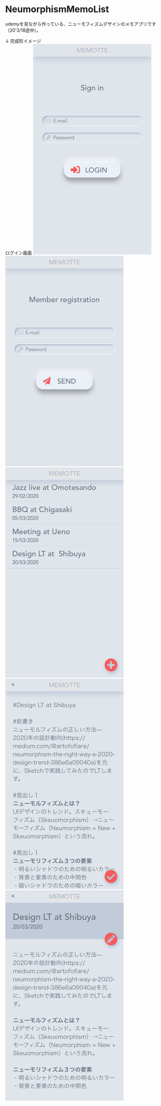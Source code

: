 # NeumorphismMemoList
udemyを見ながら作っている、ニューモフィズムデザインのメモアプリです（20'3/18途中）。

↓ 完成形イメージ
<br clear="both">
ログイン画面
![Sign in.png](https://github.com/Akisato98/NeumorphismMemoList/blob/master/Sign%20in.png)
![Member registration.png](https://github.com/Akisato98/NeumorphismMemoList/blob/master/Member%20registration.png)
![Memolist.png](https://github.com/Akisato98/NeumorphismMemoList/blob/master/Memolist.png)
![Memolist Edit.png](https://github.com/Akisato98/NeumorphismMemoList/blob/master/Memolist%20Edit.png)
![Memolist Show.png](https://github.com/Akisato98/NeumorphismMemoList/blob/master/Memolist%20Show.png)

